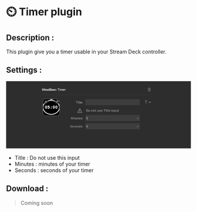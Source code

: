 # ⏲️ Timer plugin

## Description :

This plugin give you a timer usable in your Stream Deck controller.

## Settings :

<center><img src="../medias/timer_settings.png" alt="Watcher Settings"></center>

* Title : Do not use this input
* Minutes : minutes of your timer
* Seconds : seconds of your timer

## Download :

> Coming soon